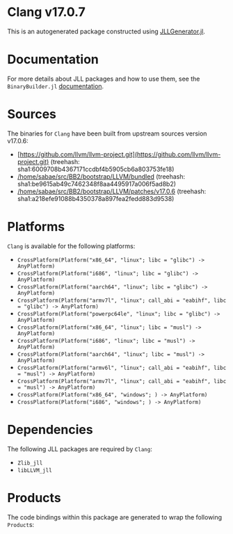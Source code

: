 # Clang v17.0.7
This is an autogenerated package constructed using [JLLGenerator.jl](https://github.com/JuliaPackaging/BinaryBuilder2.jl/tree/main/JLLGenerator.jl).

# Documentation
For more details about JLL packages and how to use them, see the `BinaryBuilder.jl` [documentation](https://docs.binarybuilder.org/stable/jll/).

# Sources
The binaries for `Clang` have been built from upstream sources version v17.0.6:

 - [https://github.com/llvm/llvm-project.git](https://github.com/llvm/llvm-project.git) (treehash: sha1:6009708b4367171ccdbf4b5905cb6a803753fe18)
 - [/home/sabae/src/BB2/bootstrap/LLVM/bundled](/home/sabae/src/BB2/bootstrap/LLVM/bundled) (treehash: sha1:be9615ab49c7462348f8aa4495917a006f5ad8b2)
 - [/home/sabae/src/BB2/bootstrap/LLVM/patches/v17.0.6](/home/sabae/src/BB2/bootstrap/LLVM/patches/v17.0.6) (treehash: sha1:a218efe91088b4350378a897fea2fedd883d9538)
# Platforms

`Clang` is available for the following platforms:

 - `CrossPlatform(Platform("x86_64", "linux"; libc = "glibc") -> AnyPlatform)`
 - `CrossPlatform(Platform("i686", "linux"; libc = "glibc") -> AnyPlatform)`
 - `CrossPlatform(Platform("aarch64", "linux"; libc = "glibc") -> AnyPlatform)`
 - `CrossPlatform(Platform("armv7l", "linux"; call_abi = "eabihf", libc = "glibc") -> AnyPlatform)`
 - `CrossPlatform(Platform("powerpc64le", "linux"; libc = "glibc") -> AnyPlatform)`
 - `CrossPlatform(Platform("x86_64", "linux"; libc = "musl") -> AnyPlatform)`
 - `CrossPlatform(Platform("i686", "linux"; libc = "musl") -> AnyPlatform)`
 - `CrossPlatform(Platform("aarch64", "linux"; libc = "musl") -> AnyPlatform)`
 - `CrossPlatform(Platform("armv6l", "linux"; call_abi = "eabihf", libc = "musl") -> AnyPlatform)`
 - `CrossPlatform(Platform("armv7l", "linux"; call_abi = "eabihf", libc = "musl") -> AnyPlatform)`
 - `CrossPlatform(Platform("x86_64", "windows"; ) -> AnyPlatform)`
 - `CrossPlatform(Platform("i686", "windows"; ) -> AnyPlatform)`
# Dependencies
The following JLL packages are required by `Clang`:

 - `Zlib_jll`
 - `libLLVM_jll`
# Products

The code bindings within this package are generated to wrap the following `Product`s:
<TODO>

